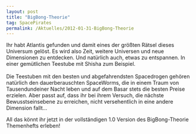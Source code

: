 ```yaml
---
layout: post
title: "BigBong-Theorie"
tag: SpacePirates
permalink: /Aktuelles/2012-01-31-BigBong-Theorie
---
```


<p>Ihr habt Atlantis gefunden und damit eines der größten Rätsel dieses Universum gelöst. Es wird also Zeit, weitere Universen und neue Dimensionen zu entdecken. Und natürlich auch, etwas zu entspannen. In einer gemütlichen Teestube mit Shisha zum Beispiel.<br/>
<br/>
Die Teestuben mit den besten und abgefahrendsten Spacedrogen gehören natürlich den dauerberauschten SpaceWorms, die in einem Traum von Tausendundeiner Nacht leben und auf dem Basar stets die besten Preise erzielen. Aber passt auf, dass ihr bei ihrem Versuch, die nächste Bewusstseinsebene zu erreichen, nicht versehentlich in eine andere Dimension fallt&hellip;</p>
All das könnt ihr jetzt in der vollständigen 1.0 Version des BigBong-Theorie Themenhefts erleben!
